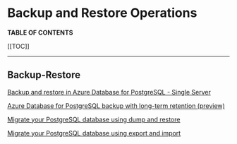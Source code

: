 # Backup and Restore Operations <Badge text="draft" type="error"/>

**TABLE OF CONTENTS**

[[TOC]]

---

## Backup-Restore

[Backup and restore in Azure Database for PostgreSQL - Single Server](https://docs.microsoft.com/en-us/azure/postgresql/concepts-backup)

[Azure Database for PostgreSQL backup with long-term retention (preview)](https://docs.microsoft.com/en-us/azure/backup/backup-azure-database-postgresql)

[Migrate your PostgreSQL database using dump and restore](https://docs.microsoft.com/en-us/azure/postgresql/howto-migrate-using-dump-and-restore)

[Migrate your PostgreSQL database using export and import](https://docs.microsoft.com/en-us/azure/postgresql/howto-migrate-using-export-and-import)
